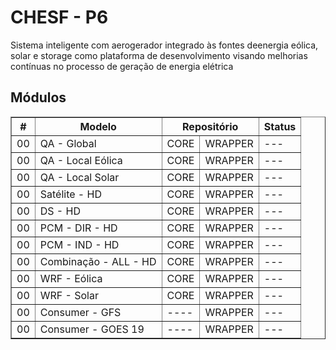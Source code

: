 # CHESF - P6

Sistema inteligente com aerogerador integrado às fontes deenergia eólica, solar e storage como plataforma de desenvolvimento visando melhorias contínuas no processo de geração de energia elétrica

## Módulos

<table border="1" cellspacing="0" cellpadding="5">
  <thead>
    <tr>
      <th >#</th>
      <th >Modelo</th>
      <th colspan="2">Repositório</th>
      <th >Status</th>
    </tr>
  </thead>
  <tbody>
    <tr>
      <td>00</td><td>QA - Global</td><td>CORE</td><td>WRAPPER</td><td>---</td>
    </tr>
    <tr>
      <td>00</td><td>QA - Local Eólica</td><td>CORE</td><td>WRAPPER</td><td>---</td>
    </tr>
    <tr>
      <td>00</td><td>QA - Local Solar</td><td>CORE</td><td>WRAPPER</td><td>---</td>
    </tr>
    <tr>
      <td>00</td><td>Satélite - HD</td><td>CORE</td><td>WRAPPER</td><td>---</td>
    </tr>
    <tr>
      <td>00</td><td>DS - HD</td><td>CORE</td><td>WRAPPER</td><td>---</td>
    </tr>
    <tr>
      <td>00</td><td>PCM - DIR - HD</td><td>CORE</td><td>WRAPPER</td><td>---</td>
    </tr>
    <tr>
      <td>00</td><td>PCM - IND - HD</td><td>CORE</td><td>WRAPPER</td><td>---</td>
    </tr>
    <tr>
      <td>00</td><td>Combinação - ALL - HD</td><td>CORE</td><td>WRAPPER</td><td>---</td>
    </tr>
    <tr>
      <td>00</td><td>WRF - Eólica</td><td>CORE</td><td>WRAPPER</td><td>---</td>
    </tr>
    <tr>
      <td>00</td><td>WRF - Solar</td><td>CORE</td><td>WRAPPER</td><td>---</td>
    </tr>
    <tr>
      <td>00</td><td>Consumer - GFS</td><td>----</td><td>WRAPPER</td><td>---</td>
    </tr>
    <tr>
      <td>00</td><td>Consumer - GOES 19</td><td>----</td><td>WRAPPER</td><td>---</td>
    </tr>
  </tbody>
</table>

